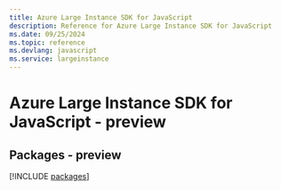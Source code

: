 ```yaml
---
title: Azure Large Instance SDK for JavaScript
description: Reference for Azure Large Instance SDK for JavaScript
ms.date: 09/25/2024
ms.topic: reference
ms.devlang: javascript
ms.service: largeinstance
---
```

# Azure Large Instance SDK for JavaScript - preview
## Packages - preview
[!INCLUDE [packages](large-instance-index.md)]